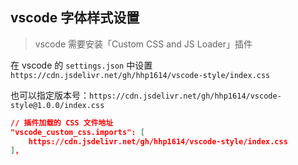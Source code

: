 ## vscode 字体样式设置

> vscode 需要安装「Custom CSS and JS Loader」插件

在 vscode 的 `settings.json` 中设置 `https://cdn.jsdelivr.net/gh/hhp1614/vscode-style/index.css`

也可以指定版本号：`https://cdn.jsdelivr.net/gh/hhp1614/vscode-style@1.0.0/index.css`

```json
// 插件加载的 CSS 文件地址
"vscode_custom_css.imports": [
    https://cdn.jsdelivr.net/gh/hhp1614/vscode-style/index.css
],
```
